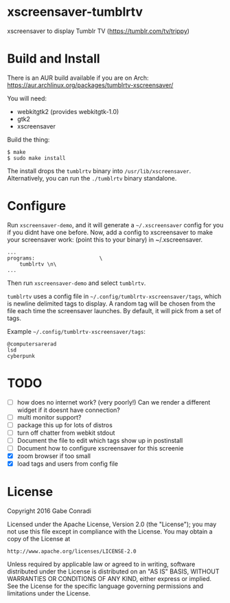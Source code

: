 # xscreensaver-tumblrtv

xscreensaver to display Tumblr TV (https://tumblr.com/tv/trippy)

# Build and Install

There is an AUR build available if you are on Arch: https://aur.archlinux.org/packages/tumblrtv-xscreensaver/

You will need:
* webkitgtk2 (provides webkitgtk-1.0)
* gtk2
* xscreensaver

Build the thing:
```
$ make
$ sudo make install
```

The install drops the `tumblrtv` binary into `/usr/lib/xscreensaver`. Alternatively, you can run the `./tumblrtv` binary standalone.

# Configure

Run `xscreensaver-demo`, and it will generate a `~/.xscreensaver` config for you if you didnt have one before. Now, add a config to xscreensaver to make your screensaver work: (point this to your binary) in ~/.xscreensaver.

```
...
programs:                     \
    tumblrtv \n\
...

```

Then run `xscreensaver-demo` and select `tumblrtv`.


`tumblrtv` uses a config file in `~/.config/tumblrtv-xscreensaver/tags`, which is newline delimited tags to display. A random tag will be chosen from the file each time the screensaver launches. By default, it will pick from a set of tags.

Example `~/.config/tumblrtv-xscreensaver/tags`:
```
@computersarerad
lsd
cyberpunk
```

# TODO

* [ ] how does no internet work? (very poorly!) Can we render a different widget if it doesnt have connection?
* [ ] multi monitor support?
* [ ] package this up for lots of distros
* [ ] turn off chatter from webkit stdout
* [ ] Document the file to edit which tags show up in postinstall
* [ ] Document how to configure xscreensaver for this screenie
* [x] zoom browser if too small
* [x] load tags and users from config file

# License

Copyright 2016 Gabe Conradi

Licensed under the Apache License, Version 2.0 (the "License");
you may not use this file except in compliance with the License.
You may obtain a copy of the License at

    http://www.apache.org/licenses/LICENSE-2.0

Unless required by applicable law or agreed to in writing, software
distributed under the License is distributed on an "AS IS" BASIS,
WITHOUT WARRANTIES OR CONDITIONS OF ANY KIND, either express or implied.
See the License for the specific language governing permissions and
limitations under the License.
